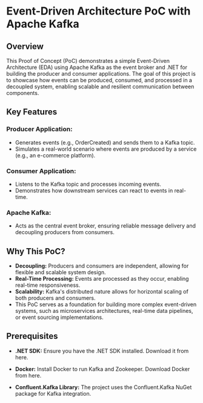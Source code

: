 # Event-Driven Architecture PoC with Apache Kafka

## Overview
This Proof of Concept (PoC) demonstrates a simple Event-Driven Architecture (EDA) using Apache Kafka as the event broker and .NET for building the producer and consumer applications. The goal of this project is to showcase how events can be produced, consumed, and processed in a decoupled system, enabling scalable and resilient communication between components.

## Key Features

### Producer Application:

- Generates events (e.g., OrderCreated) and sends them to a Kafka topic.  
- Simulates a real-world scenario where events are produced by a service (e.g., an e-commerce platform).  

### Consumer Application:

- Listens to the Kafka topic and processes incoming events.  
- Demonstrates how downstream services can react to events in real-time.

### Apache Kafka:

- Acts as the central event broker, ensuring reliable message delivery and decoupling producers from consumers.

## Why This PoC?
- **Decoupling:** Producers and consumers are independent, allowing for flexible and scalable system design.  
- **Real-Time Processing:** Events are processed as they occur, enabling real-time responsiveness.  
- **Scalability:** Kafka's distributed nature allows for horizontal scaling of both producers and consumers.  
- This PoC serves as a foundation for building more complex event-driven systems, such as microservices architectures, real-time data pipelines, or event sourcing implementations.  

## Prerequisites
- **.NET SDK:** Ensure you have the .NET SDK installed. Download it from here.

- **Docker:** Install Docker to run Kafka and Zookeeper. Download Docker from here.

- **Confluent.Kafka Library:** The project uses the Confluent.Kafka NuGet package for Kafka integration.
